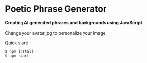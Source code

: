 # Poetic Phrase Generator
 #### Creating AI generated phrases and backgrounds using JavaScript
 
 Change your avatar.jpg to personalize your image

 
Quick start:

```
$ npm install
$ npm start
````


